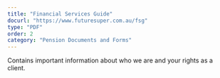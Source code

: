 ```yaml
---
title: "Financial Services Guide"
docurl: "https://www.futuresuper.com.au/fsg"
type: "PDF"
order: 2
category: "Pension Documents and Forms"
---
```


Contains important information about who we are and your rights as a client.
